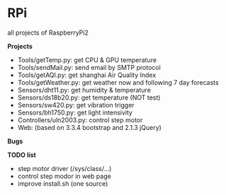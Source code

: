 # RPi
all projects of RaspberryPi2

__Projects__

* Tools/getTemp.py: get CPU & GPU temperature
* Tools/sendMail.py: send email by SMTP protocol
* Tools/getAQI.py: get shanghai Air Quality Index
* Tools/getWeather.py: get weather now and following 7 day forecasts
* Sensors/dht11.py: get humidity & temperature
* Sensors/ds18b20.py: get temperature (NOT test)
* Sensors/sw420.py: get vibration trigger
* Sensors/bh1750.py: get light intensivity
* Controllers/uln2003.py: control step motor
* Web: (based on 3.3.4 bootstrap and 2.1.3 jQuery)

__Bugs__

__TODO list__
* step motor driver (/sys/class/...)
* control step modor in web page
* improve install.sh (one source)
